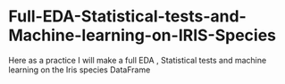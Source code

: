 # Full-EDA-Statistical-tests-and-Machine-learning-on-IRIS-Species
Here as a practice I will make a full EDA , Statistical tests and machine learning on the Iris species DataFrame

